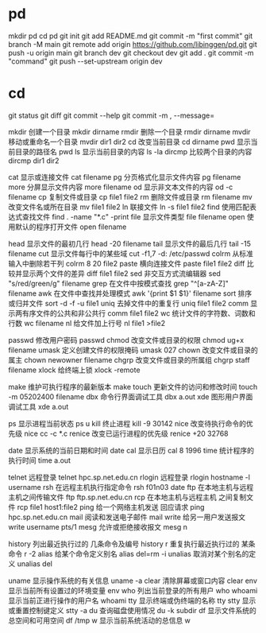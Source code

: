 # pd
mkdir pd
cd pd
git init
git add README.md
git commit -m "first commit"
git branch -M main
git remote add origin https://github.com/libinggen/pd.git
git push -u origin main
git branch dev
git checkout dev
git add .
git commit -m "command"
git push --set-upstream origin dev

# cd
git status
git diff
git commit --help
git commit -m <msg>, --message=<msg>

mkdir    创建一个目录    mkdir dirname
rmdir    删除一个目录    rmdir dirname
mvdir    移动或重命名一个目录    mvdir dir1 dir2
cd    改变当前目录    cd dirname
pwd    显示当前目录的路径名    pwd
ls    显示当前目录的内容    ls -la
dircmp    比较两个目录的内容    dircmp dir1 dir2

cat    显示或连接文件    cat filename
pg    分页格式化显示文件内容    pg filename
more    分屏显示文件内容    more filename
od    显示非文本文件的内容    od -c filename
cp    复制文件或目录    cp file1 file2
rm    删除文件或目录    rm filename
mv    改变文件名或所在目录    mv file1 file2
ln    联接文件    ln -s file1 file2
find    使用匹配表达式查找文件    find . -name "*.c" -print
file    显示文件类型    file filename
open    使用默认的程序打开文件    open filename

head    显示文件的最初几行    head -20 filename
tail    显示文件的最后几行    tail -15 filename
cut    显示文件每行中的某些域    cut -f1,7 -d: /etc/passwd
colrm    从标准输入中删除若干列    colrm 8 20 file2
paste    横向连接文件    paste file1 file2
diff    比较并显示两个文件的差异    diff file1 file2
sed    非交互方式流编辑器    sed "s/red/green/g" filename
grep    在文件中按模式查找    grep "^[a-zA-Z]" filename
awk    在文件中查找并处理模式    awk '{print $1 $1}' filename
sort    排序或归并文件    sort -d -f -u file1
uniq    去掉文件中的重复行    uniq file1 file2
comm    显示两有序文件的公共和非公共行    comm file1 file2
wc    统计文件的字符数、词数和行数    wc filename
nl    给文件加上行号    nl file1 >file2

passwd    修改用户密码    passwd
chmod    改变文件或目录的权限    chmod ug+x filename
umask    定义创建文件的权限掩码    umask 027
chown    改变文件或目录的属主    chown newowner filename
chgrp    改变文件或目录的所属组    chgrp staff filename
xlock    给终端上锁    xlock -remote

make    维护可执行程序的最新版本    make
touch    更新文件的访问和修改时间    touch -m 05202400 filename
dbx    命令行界面调试工具    dbx a.out
xde    图形用户界面调试工具    xde a.out

ps    显示进程当前状态    ps u
kill    终止进程    kill -9 30142
nice    改变待执行命令的优先级    nice cc -c *.c
renice    改变已运行进程的优先级    renice +20 32768

date    显示系统的当前日期和时间    date
cal    显示日历    cal 8 1996
time    统计程序的执行时间    time a.out

telnet    远程登录    telnet hpc.sp.net.edu.cn
rlogin    远程登录    rlogin hostname -l username
rsh    在远程主机执行指定命令    rsh f01n03 date
ftp    在本地主机与远程主机之间传输文件    ftp ftp.sp.net.edu.cn
rcp    在本地主机与远程主机 之间复制文件    rcp file1 host1:file2
ping    给一个网络主机发送 回应请求    ping hpc.sp.net.edu.cn
mail    阅读和发送电子邮件    mail
write    给另一用户发送报文    write username pts/1
mesg    允许或拒绝接收报文    mesg n

history    列出最近执行过的 几条命令及编号    history
r    重复执行最近执行过的 某条命令    r -2
alias    给某个命令定义别名    alias del=rm -i
unalias    取消对某个别名的定义    unalias del

uname    显示操作系统的有关信息    uname -a
clear    清除屏幕或窗口内容    clear
env    显示当前所有设置过的环境变量    env
who    列出当前登录的所有用户    who
whoami    显示当前正进行操作的用户名    whoami
tty    显示终端或伪终端的名称    tty
stty    显示或重置控制键定义    stty -a
du    查询磁盘使用情况    du -k subdir
df    显示文件系统的总空间和可用空间    df /tmp
w    显示当前系统活动的总信息    w
